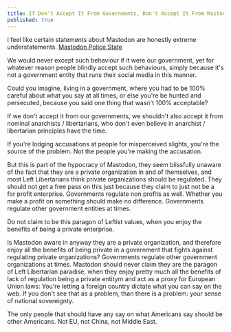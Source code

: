 ```yaml
---
title: If Don't Accept It From Governments, Don't Accept It From Mastodon
published: true
---
```

I feel like certain statements about Mastodon are honestly extreme understatements. [Mastodon Police State](https://gameliberty.club/@realcaseyrollins/104436295732520467)

We would never except such behaviour if it were our government, yet for whatever reason people blindly accept such behaviours, simply because it's not a government entity that runs their social media in this manner.

Could you imagine, living in a government, where you had to be 100% careful about what you say at all times, or else you're be hunted and persecuted, because you said one thing that wasn't 100% acceptable?

If we don't accept it from our governments, we shouldn't also accept it from nominal anarchists / libertarians, who don't even believe in anarchist / libertarian principles have the time.

If you're lodging accusations at people for misperceived slights, you're the source of the problem. Not the people you're making the accusation.

But this is part of the hypocracy of Mastodon, they seem blissfully unaware of the fact that they are a private organization in and of themselves, and most Left Libertarians think private organizations should be regulated. They should not get a free pass on this just because they claim to just not be a for profit enterprise. Governments regulate non profits as well. Whether you make a profit on something should make no difference. Governments regulate other government entities at times.

Do not claim to be this paragon of Leftist values, when you enjoy the benefits of being a private enterprise.

Is Mastodon aware in anyway they are a private organization, and therefore enjoy all the benefits of being private in a government that fights against regulating private organizations? Governments regulate other government organizations at times. Mastodon should never claim they are the paragon of Left Libertarian paradise, when they enjoy pretty much all the benefits of lack of regulation being a private entitym and act as a proxy for European Union laws: You're letting a foreign country dictate what you can say on the web. If you don't see that as a problem, than there is a problem: your sense of national sovereignty.

The only people that should have any say on what Americans say should be other Americans. Not EU, not China, not Middle East.
